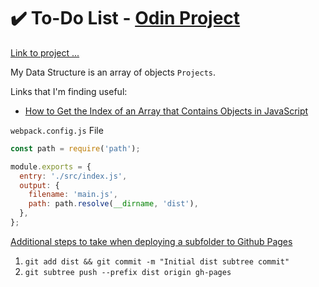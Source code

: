 # ✔️ To-Do List - [Odin Project](https://www.theodinproject.com/paths/full-stack-javascript/courses/javascript/lessons/todo-list)

[Link to project ...](ghost-goblin.github.io/to-do-list/)

My Data Structure is an array of objects `Projects`.

Links that I'm finding useful:
- [How to Get the Index of an Array that Contains Objects in JavaScript](https://www.w3docs.com/snippets/javascript/how-to-get-the-index-of-an-array-that-contains-objects-in-javascript.html)

`webpack.config.js` File

```js
const path = require('path');

module.exports = {
  entry: './src/index.js',
  output: {
    filename: 'main.js',
    path: path.resolve(__dirname, 'dist'),
  },
};

```

[Additional steps to take when deploying a subfolder to Github Pages](https://gist.github.com/cobyism/4730490)
1. `git add dist && git commit -m "Initial dist subtree commit"`
2. `git subtree push --prefix dist origin gh-pages`